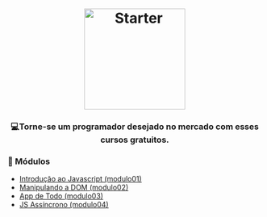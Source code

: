 <h1 align="center">
    <img alt="Starter" src="https://upload.wikimedia.org/wikipedia/commons/thumb/9/99/Unofficial_JavaScript_logo_2.svg/200px-Unofficial_JavaScript_logo_2.svg.png"  widht="200px" height="200px" />
</h1>

<h3 align="center">
  💻<strong>Torne-se um programador desejado</strong> no mercado com esses cursos gratuitos.
</h3>
 
### :open_file_folder: Módulos

-   [Introdução ao Javascript (modulo01)](https://github.com/grioos/cursos-starter/tree/master/javascript/modulo01)
-   [Manipulando a DOM (modulo02)](https://github.com/grioos/cursos-starter/tree/master/javascript/modulo02)
-   [App de Todo (modulo03)](https://github.com/grioos/cursos-starter/tree/master/javascript/modulo03)
-   [JS Assíncrono (modulo04)](https://github.com/grioos/cursos-starter/tree/master/javascript/modulo04)
